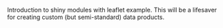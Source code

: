 Introduction to shiny modules with leaflet example. This will be a lifesaver for creating custom (but semi-standard) data products.